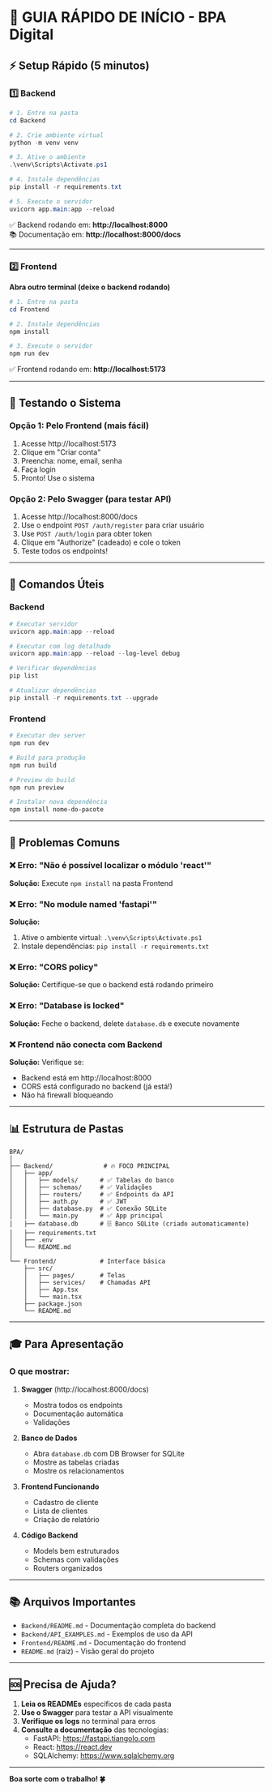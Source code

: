# 🚀 GUIA RÁPIDO DE INÍCIO - BPA Digital

## ⚡ Setup Rápido (5 minutos)

### 1️⃣ Backend

```powershell
# 1. Entre na pasta
cd Backend

# 2. Crie ambiente virtual
python -m venv venv

# 3. Ative o ambiente
.\venv\Scripts\Activate.ps1

# 4. Instale dependências
pip install -r requirements.txt

# 5. Execute o servidor
uvicorn app.main:app --reload
```

✅ Backend rodando em: **http://localhost:8000**  
📚 Documentação em: **http://localhost:8000/docs**

---

### 2️⃣ Frontend

**Abra outro terminal (deixe o backend rodando)**

```powershell
# 1. Entre na pasta
cd Frontend

# 2. Instale dependências
npm install

# 3. Execute o servidor
npm run dev
```

✅ Frontend rodando em: **http://localhost:5173**

---

## 🎯 Testando o Sistema

### Opção 1: Pelo Frontend (mais fácil)

1. Acesse http://localhost:5173
2. Clique em "Criar conta"
3. Preencha: nome, email, senha
4. Faça login
5. Pronto! Use o sistema

### Opção 2: Pelo Swagger (para testar API)

1. Acesse http://localhost:8000/docs
2. Use o endpoint `POST /auth/register` para criar usuário
3. Use `POST /auth/login` para obter token
4. Clique em "Authorize" (cadeado) e cole o token
5. Teste todos os endpoints!

---

## 📝 Comandos Úteis

### Backend
```powershell
# Executar servidor
uvicorn app.main:app --reload

# Executar com log detalhado
uvicorn app.main:app --reload --log-level debug

# Verificar dependências
pip list

# Atualizar dependências
pip install -r requirements.txt --upgrade
```

### Frontend
```powershell
# Executar dev server
npm run dev

# Build para produção
npm run build

# Preview do build
npm run preview

# Instalar nova dependência
npm install nome-do-pacote
```

---

## 🐛 Problemas Comuns

### ❌ Erro: "Não é possível localizar o módulo 'react'"
**Solução:** Execute `npm install` na pasta Frontend

### ❌ Erro: "No module named 'fastapi'"
**Solução:** 
1. Ative o ambiente virtual: `.\venv\Scripts\Activate.ps1`
2. Instale dependências: `pip install -r requirements.txt`

### ❌ Erro: "CORS policy"
**Solução:** Certifique-se que o backend está rodando primeiro

### ❌ Erro: "Database is locked"
**Solução:** Feche o backend, delete `database.db` e execute novamente

### ❌ Frontend não conecta com Backend
**Solução:** Verifique se:
- Backend está em http://localhost:8000
- CORS está configurado no backend (já está!)
- Não há firewall bloqueando

---

## 📊 Estrutura de Pastas

```
BPA/
│
├── Backend/              # 🔥 FOCO PRINCIPAL
│   ├── app/
│   │   ├── models/      # ✅ Tabelas do banco
│   │   ├── schemas/     # ✅ Validações
│   │   ├── routers/     # ✅ Endpoints da API
│   │   ├── auth.py      # ✅ JWT
│   │   ├── database.py  # ✅ Conexão SQLite
│   │   └── main.py      # ✅ App principal
│   ├── database.db      # 🗄️ Banco SQLite (criado automaticamente)
│   ├── requirements.txt
│   ├── .env
│   └── README.md
│
└── Frontend/            # Interface básica
    ├── src/
    │   ├── pages/       # Telas
    │   ├── services/    # Chamadas API
    │   ├── App.tsx
    │   └── main.tsx
    ├── package.json
    └── README.md
```

---

## 🎓 Para Apresentação

### O que mostrar:

1. **Swagger** (http://localhost:8000/docs)
   - Mostra todos os endpoints
   - Documentação automática
   - Validações

2. **Banco de Dados**
   - Abra `database.db` com DB Browser for SQLite
   - Mostre as tabelas criadas
   - Mostre os relacionamentos

3. **Frontend Funcionando**
   - Cadastro de cliente
   - Lista de clientes
   - Criação de relatório

4. **Código Backend**
   - Models bem estruturados
   - Schemas com validações
   - Routers organizados

---

## 📚 Arquivos Importantes

- `Backend/README.md` - Documentação completa do backend
- `Backend/API_EXAMPLES.md` - Exemplos de uso da API
- `Frontend/README.md` - Documentação do frontend
- `README.md` (raiz) - Visão geral do projeto

---

## 🆘 Precisa de Ajuda?

1. **Leia os READMEs** específicos de cada pasta
2. **Use o Swagger** para testar a API visualmente
3. **Verifique os logs** no terminal para erros
4. **Consulte a documentação** das tecnologias:
   - FastAPI: https://fastapi.tiangolo.com
   - React: https://react.dev
   - SQLAlchemy: https://www.sqlalchemy.org

---

**Boa sorte com o trabalho! 🍀**

